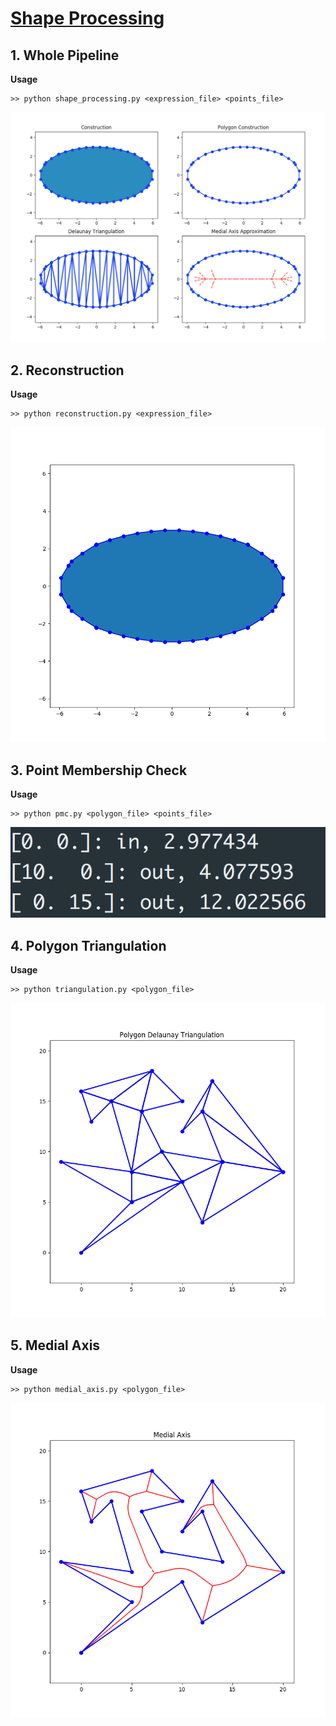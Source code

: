 # [Shape Processing](project/project-new.pdf)

## 1. Whole Pipeline

**Usage**

```
>> python shape_processing.py <expression_file> <points_file>
```

![example1](images/shape-1.png)

## 2. Reconstruction

**Usage**

```
>> python reconstruction.py <expression_file>
```
![example1](images/r1.png)

## 3. Point Membership Check

**Usage**

```
>> python pmc.py <polygon_file> <points_file>
```
![example1](images/pmc-1.png)

## 4. Polygon Triangulation

**Usage**

```
>> python triangulation.py <polygon_file>
```
![example1](images/t18.png)

## 5. Medial Axis

**Usage**

```
>> python medial_axis.py <polygon_file>
```
![example1](images/m18.png)
